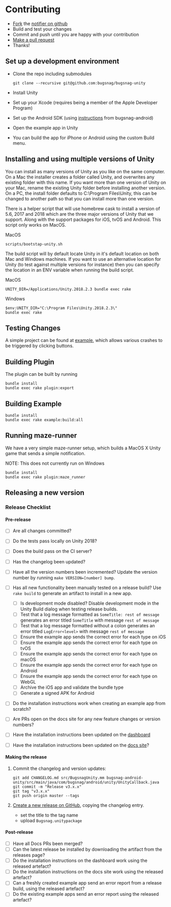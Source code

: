
# Contributing

- [Fork](https://help.github.com/articles/fork-a-repo) the [notifier on github](https://github.com/bugsnag/bugsnag-android)
- Build and test your changes
- Commit and push until you are happy with your contribution
- [Make a pull request](https://help.github.com/articles/using-pull-requests)
- Thanks!

## Set up a development environment

- Clone the repo including submodules

    ```
    git clone --recursive git@github.com:bugsnag/bugsnag-unity
    ```

- Install Unity
- Set up your Xcode (requires being a member of the Apple Developer Program)
- Set up the Android SDK (using [instructions](https://github.com/bugsnag/bugsnag-android/blob/master/CONTRIBUTING.md) from bugsnag-android)
- Open the example app in Unity
- You can build the app for iPhone or Android using the custom Build menu.

## Installing and using multiple versions of Unity

You can install as many versions of Unity as you like on the same computer. On a Mac the installer creates a folder called Unity, and overwrites any existing folder with this name. If you want more than one version of Unity on your Mac, rename the existing Unity folder before installing another version. On a PC, the install folder defaults to C:\Program Files\Unity, this can be changed to another path so that you can install more than one version.

There is a helper script that will use homebrew cask to install a version of 5.6, 2017 and 2018 which are the three major versions of Unity that we support. Along with the support packages for iOS, tvOS and Android. This script only works on MacOS.

MacOS
```
scripts/bootstap-unity.sh
```

The build script will by default locate Unity in it's default location on both Mac and Windows machines. If you want to use an alternative location for Unity (to test against multiple versions for instance) then you can specify the location in an ENV variable when running the build script.

MacOS
```
UNITY_DIR=/Applications/Unity.2018.2.3 bundle exec rake
```

Windows
```
$env:UNITY_DIR="C:\Program Files\Unity.2018.2.3\"
bundle exec rake
```

## Testing Changes

A simple project can be found at [example](https://github.com/bugsnag/bugsnag-unity/blob/master/example), which allows various crashes to be triggered by clicking buttons.

## Building Plugin

The plugin can be built by running

```
bundle install
bundle exec rake plugin:export
```

## Building Example

```
bundle install
bundle exec rake example:build:all
```

## Running maze-runner

We have a very simple maze-runner setup, which builds a MacOS X Unity game that sends a simple notification.

NOTE: This does not currently run on Windows

```
bundle install
bundle exec rake plugin:maze_runner
```

## Releasing a new version

### Release Checklist

#### Pre-release

- [ ] Are all changes committed?
- [ ] Do the tests pass locally on Unity 2018?
- [ ] Does the build pass on the CI server?
- [ ] Has the changelog been updated?
- [ ] Have all the version numbers been incremented? Update the version number by running `make VERSION=[number] bump`.
- [ ] Has all new functionality been manually tested on a release build? Use `rake build` to generate an artifact to install in a new app.
  - [ ] Is development mode disabled? Disable development mode in the Unity Build dialog when testing release builds.
  - [ ] Test that a log message formatted as `SomeTitle: rest of message` generates an error titled `SomeTitle` with message `rest of message`
  - [ ] Test that a log message formatted without a colon generates an error titled `LogError<level>` with message `rest of message`
  - [ ] Ensure the example app sends the correct error for each type on iOS
  - [ ] Ensure the example app sends the correct error for each type on tvOS
  - [ ] Ensure the example app sends the correct error for each type on macOS
  - [ ] Ensure the example app sends the correct error for each type on Android
  - [ ] Ensure the example app sends the correct error for each type on WebGL
  - [ ] Archive the iOS app and validate the bundle type
  - [ ] Generate a signed APK for Android
- [ ] Do the installation instructions work when creating an example app from scratch?
- [ ] Are PRs open on the docs site for any new feature changes or version numbers?
- [ ] Have the installation instructions been updated on the [dashboard](https://github.com/bugsnag/bugsnag-website/tree/master/app/views/dashboard/projects/install)
- [ ] Have the installation instructions been updated on the [docs site](https://github.com/bugsnag/docs.bugsnag.com)?


#### Making the release

1. Commit the changelog and version updates:

    ```
    git add CHANGELOG.md src/BugsnagUnity.mm bugsnag-android-unity/src/main/java/com/bugsnag/android/unity/UnityCallback.java
    git commit -m "Release v3.x.x"
    git tag "v3.x.x"
    git push origin master --tags
    ```
2. [Create a new release on GitHub](https://github.com/bugsnag/bugsnag-unity/releases/new), copying the changelog entry.
    * set the title to the tag name
    * upload `Bugsnag.unitypackage`

#### Post-release

- [ ] Have all Docs PRs been merged?
- [ ] Can the latest release be installed by downloading the artifact from the releases page?
- [ ] Do the installation instructions on the dashboard work using the released artefact?
- [ ] Do the installation instructions on the docs site work using the released artefact?
- [ ] Can a freshly created example app send an error report from a release build, using the released artefact?
- [ ] Do the existing example apps send an error report using the released artefact?
